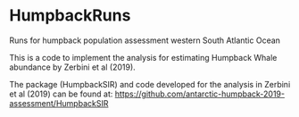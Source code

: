 # HumpbackRuns
Runs for humpback population assessment western South Atlantic Ocean

This is a code to implement the analysis for estimating Humpback Whale abundance by Zerbini et al (2019).

The package (HumpbackSIR) and code developed for the analysis in Zerbini et al (2019) can be found at: https://github.com/antarctic-humpback-2019-assessment/HumpbackSIR
